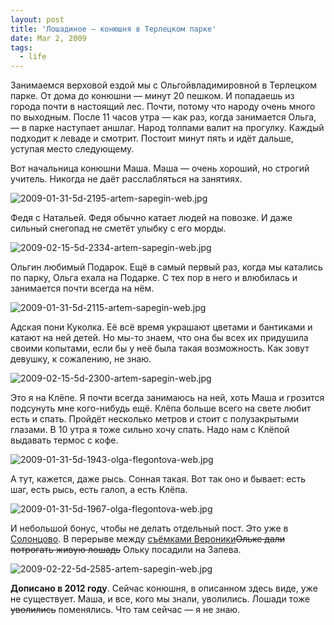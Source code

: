 ```yaml
---
layout: post
title: 'Лошадиное — конюшня в Терлецком парке'
date: Mar 2, 2009
tags:
  - life
---
```


Занимаемся верховой ездой мы с Ольгойвладимировной в Терлецком парке. От дома до конюшни — минут 20 пешком. И попадаешь из города почти в настоящий лес. Почти, потому что народу очень много по выходным. После 11 часов утра — как раз, когда занимается Ольга, — в парке наступает аншлаг. Народ толпами валит на прогулку. Каждый подходит к леваде и смотрит. Постоит минут пять и идёт дальше, уступая место следующему.

Вот начальница конюшни Маша. Маша — очень хороший, но строгий учитель. Никогда не даёт расслабляться на занятиях.

![2009-01-31-5d-2195-artem-sapegin-web.jpg](upload://2009-01-31-5d-2195-artem-sapegin-web.jpg)

<!--more-->

Федя с Натальей. Федя обычно катает людей на повозке. И даже сильный снегопад не сметёт улыбку с его морды.

![2009-02-15-5d-2334-artem-sapegin-web.jpg](upload://2009-02-15-5d-2334-artem-sapegin-web.jpg)

Ольгин любимый Подарок. Ещё в самый первый раз, когда мы катались по парку, Ольга ехала на Подарке. С тех пор в него и влюбилась и занимается почти всегда на нём.

![2009-01-31-5d-2115-artem-sapegin-web.jpg](upload://2009-01-31-5d-2115-artem-sapegin-web.jpg)

Адская пони Куколка. Её всё время украшают цветами и бантиками и катают на ней детей. Но мы-то знаем, что она бы всех их придушила своими копытами, если бы у неё была такая возможность. Как зовут девушку, к сожалению, не знаю.

![2009-02-15-5d-2300-artem-sapegin-web.jpg](upload://2009-02-15-5d-2300-artem-sapegin-web.jpg)

Это я на Клёпе. Я почти всегда занимаюсь на ней, хоть Маша и грозится подсунуть мне кого-нибудь ещё. Клёпа больше всего на свете любит есть и спать. Пройдёт несколько метров и стоит с полузакрытыми глазами. В 10 утра я тоже сильно хочу спать. Надо нам с Клёпой выдавать термос с кофе.

![2009-01-31-5d-1943-olga-flegontova-web.jpg](upload://2009-01-31-5d-1943-olga-flegontova-web.jpg)

А тут, кажется, даже рысь. Сонная такая. Вот так оно и бывает: есть шаг, есть рысь, есть галоп, а есть Клёпа.

![2009-01-31-5d-1967-olga-flegontova-web.jpg](upload://2009-01-31-5d-1967-olga-flegontova-web.jpg)

И небольшой бонус, чтобы не делать отдельный пост. Это уже в [Солонцово](http://morning.photos/albums/solontsovo/ "Фотографии из Солонцово"). В перерыве между [съёмками Вероники](http://birdwatcher.ru/blog/3225/ "Лошадино-фотографические выходные")~~Ольке дали потрогать живую лошадь~~ Ольку посадили на Запева.

![2009-02-22-5d-2585-artem-sapegin-web.jpg](upload://2009-02-22-5d-2585-artem-sapegin-web.jpg)

**Дописано в 2012 году**. Сейчас конюшня, в описанном здесь виде, уже не существует. Маша, и все, кого мы знали, уволились. Лошади тоже ~~уволились~~ поменялись. Что там сейчас — я не знаю.
